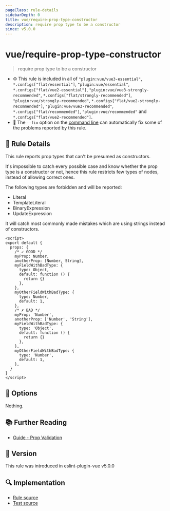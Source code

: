 ```yaml
---
pageClass: rule-details
sidebarDepth: 0
title: vue/require-prop-type-constructor
description: require prop type to be a constructor
since: v5.0.0
---
```


# vue/require-prop-type-constructor

> require prop type to be a constructor

- :gear: This rule is included in all of `"plugin:vue/vue3-essential"`, `*.configs["flat/essential"]`, `"plugin:vue/essential"`, `*.configs["flat/vue2-essential"]`, `"plugin:vue/vue3-strongly-recommended"`, `*.configs["flat/strongly-recommended"]`, `"plugin:vue/strongly-recommended"`, `*.configs["flat/vue2-strongly-recommended"]`, `"plugin:vue/vue3-recommended"`, `*.configs["flat/recommended"]`, `"plugin:vue/recommended"` and `*.configs["flat/vue2-recommended"]`.
- :wrench: The `--fix` option on the [command line](https://eslint.org/docs/user-guide/command-line-interface#fix-problems) can automatically fix some of the problems reported by this rule.

## :book: Rule Details

This rule reports prop types that can't be presumed as constructors.

It's impossible to catch every possible case and know whether the prop type is a constructor or not, hence this rule restricts few types of nodes, instead of allowing correct ones.

The following types are forbidden and will be reported:

- Literal
- TemplateLiteral
- BinaryExpression
- UpdateExpression

It will catch most commonly made mistakes which are using strings instead of constructors.

<eslint-code-block fix :rules="{'vue/require-prop-type-constructor': ['error']}">

```vue
<script>
export default {
  props: {
    /* ✓ GOOD */
    myProp: Number,
    anotherProp: [Number, String],
    myFieldWithBadType: {
      type: Object,
      default: function () {
        return {}
      },
    },
    myOtherFieldWithBadType: {
      type: Number,
      default: 1,
    },
    /* ✗ BAD */
    myProp: 'Number',
    anotherProp: ['Number', 'String'],
    myFieldWithBadType: {
      type: 'Object',
      default: function () {
        return {}
      },
    },
    myOtherFieldWithBadType: {
      type: 'Number',
      default: 1,
    },
  }
}
</script>
```

</eslint-code-block>

## :wrench: Options

Nothing.

## :books: Further Reading

- [Guide - Prop Validation](https://vuejs.org/guide/components/props.html#prop-validation)

## :rocket: Version

This rule was introduced in eslint-plugin-vue v5.0.0

## :mag: Implementation

- [Rule source](https://github.com/vuejs/eslint-plugin-vue/blob/master/lib/rules/require-prop-type-constructor.js)
- [Test source](https://github.com/vuejs/eslint-plugin-vue/blob/master/tests/lib/rules/require-prop-type-constructor.js)
